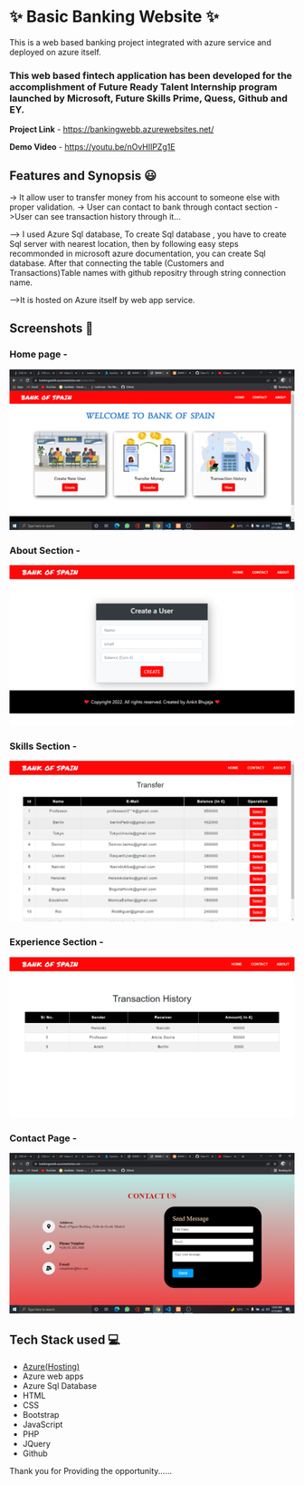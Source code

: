 

# ✨ Basic Banking Website  ✨

This is a web based banking project integrated with azure service and deployed on azure itself.

### This web based fintech application has been developed for the accomplishment of Future Ready Talent Internship program launched by Microsoft, Future Skills Prime, Quess, Github and EY.


**Project Link** - https://bankingwebb.azurewebsites.net/


**Demo Video** -  https://youtu.be/nOvHIlPZg1E

## Features and Synopsis 😃

-> It allow user to transfer money from his account to someone else with proper validation.
-> User can contact to bank through contact section
->User can see transaction history through it...


--> I used Azure Sql database, To create Sql database , you have to create Sql server with nearest location, then by following easy steps recommonded in microsoft azure documentation, you can create 
Sql database.
After that connecting the table (Customers and Transactions)Table names with github repositry through string connection name.

-->It is hosted on Azure itself by  web app service.

## Screenshots 📸
### Home page -   
![](images/Screenshot%20(31).png)
### About Section -
![](images/Screenshot%20(34).png)
### Skills Section -
![](images/Screenshot%20(33).png)
### Experience Section -
![](images/Screenshot%20(35).png)
### Contact Page -
![](images/Screenshot%20(36).png)

## Tech Stack used 💻

- [Azure(Hosting)](https://azure.microsoft.com/en-in/features/azure-portal/)
- Azure  web apps 
- Azure Sql Database 
- HTML
- CSS
- Bootstrap
- JavaScript
- PHP
- JQuery
- Github


Thank you for Providing the opportunity......
